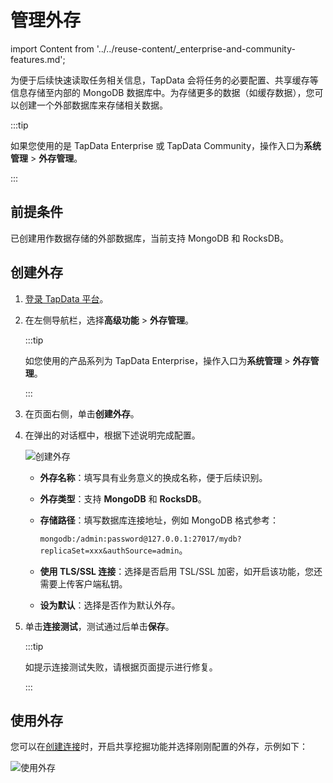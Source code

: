 # 管理外存
import Content from '../../reuse-content/_enterprise-and-community-features.md';

<Content />

为便于后续快速读取任务相关信息，TapData 会将任务的必要配置、共享缓存等信息存储至内部的 MongoDB 数据库中。为存储更多的数据（如缓存数据），您可以创建一个外部数据库来存储相关数据。

:::tip

如果您使用的是 TapData Enterprise 或 TapData Community，操作入口为**系统管理** > **外存管理**。

:::

## 前提条件

已创建用作数据存储的外部数据库，当前支持 MongoDB 和 RocksDB。



## 创建外存

1. [登录 TapData 平台](../log-in.md)。

2. 在左侧导航栏，选择**高级功能** > **外存管理**。

   :::tip

   如您使用的产品系列为 TapData Enterprise，操作入口为**系统管理** > **外存管理**。

   :::

3. 在页面右侧，单击**创建外存**。

4. 在弹出的对话框中，根据下述说明完成<span id="320-external-storage">配置</span>。

   ![创建外存](../../images/create_external_storage_cn.png)

   * **外存名称**：填写具有业务意义的换成名称，便于后续识别。

   * **外存类型**：支持 **MongoDB** 和 **RocksDB**。

   * **存储路径**：填写数据库连接地址，例如 MongoDB 格式参考：

      `mongodb:/admin:password@127.0.0.1:27017/mydb?replicaSet=xxx&authSource=admin`。

   * **使用 TLS/SSL 连接**：选择是否启用 TSL/SSL 加密，如开启该功能，您还需要上传客户端私钥。

   * **设为默认**：选择是否作为默认外存。

5. 单击**连接测试**，测试通过后单击**保存**。

   :::tip

   如提示连接测试失败，请根据页面提示进行修复。

   :::



## 使用外存

您可以在[创建连接](../../prerequisites/README.md)时，开启共享挖掘功能并选择刚刚配置的外存，示例如下：

![使用外存](../../images/use_external_storage.png)